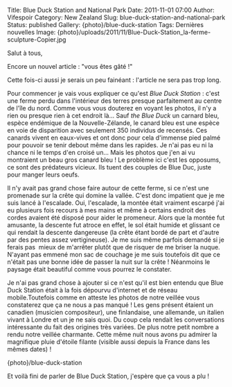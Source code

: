 Title: Blue Duck Station and National Park
Date: 2011-11-01 07:00
Author: Vifespoir
Category: New Zealand
Slug: blue-duck-station-and-national-park
Status: published
Gallery: {photo}/blue-duck-station
Tags: Dernières nouvelles
Image: {photo}/uploads/2011/11/Blue-Duck-Station_la-ferme-sculpture-Copier.jpg

Salut à tous,

Encore un nouvel article : "vous êtes gâté !"

Cette fois-ci aussi je serais un peu fainéant : l'article ne sera pas
trop long.

Pour commencer je vais vous expliquer ce qu'est *Blue Duck Station* :
c'est une ferme perdu dans l'intérieur des terres presque parfaitement
au centre de l'île du nord. Comme vous vous douterez en voyant les
photos, il n'y a rien ou presque rien à cet endroit là... Sauf *the Blue
Duck* un carnard bleu, espèce endémique de la Nouvelle-Zélande, le
canard bleu est une espèce en voie de disparition avec seulement 350
individus de recensés. Ces canards vivent en eaux-vives et ont donc pour
cela d'immense pied palmé pour pouvoir se tenir debout même dans les
rapides. Je n'ai pas eu ni la chance ni le temps d'en croisé un... Mais
les photos que j'en ai vu montraient un beau gros canard bleu ! Le
problème ici c'est les opposums, ce sont des prédateurs vicieux. Ils
tuent des couples de Blue Duc, juste pour manger leurs oeufs.

Il n'y avait pas grand chose faire autour de cette ferme, si ce n'est
une promenade sur la crête qui domine la vallée. C'est donc impatient
que je me suis lancé à l'escalade. Oui, l'escalade, la montée était
vraiment escarpé j'ai eu plusieurs fois recours à mes mains et même à
certains endroit des cordes avaient été disposé pour aider le promeneur.
Alors que la montée fut amusante, la descente fut atroce en effet, le
sol était humide et glissant ce qui rendait la descente dangereuse (la
crête étant bordé de part et d'autre par des pentes assez vertigineuse).
Je me suis même parfois demandé si je ferais pas  mieux de m'arrêter
plutôt que de risquer de me briser la nuque. N'ayant pas emmené mon sac
de couchage je me suis toutefois dit que ce n'était pas une bonne idée
de passer la nuit sur la crête ! Néanmoins le paysage était beautiful
comme vous pourrez le constater.

Je n'ai pas grand chose à ajouter si ce n'est qu'il est bien entendu que
Blue Duck Station était à la fois dépourvu d'internet et de réseau
mobile.Toutefois comme en atteste les photos de notre veillée vous
constaterez que ça ne nous a pas manqué ! Les gens présent étaient un
canadien (musicien compositeur), une finlandaise, une allemande, un
italien vivant à Londre et un je ne sais quoi. Du coup cela rendait les
conversations intéressante du fait des origines très variées. De plus
notre petit nombre a rendu notre veillée charmante. Cette même nuit nous
avons pu admirer la magnifique pluie d'étoile filante (visible aussi
depuis la France dans les mêmes dates) !

{photo}/blue-duck-station

Et voilà fini de parler de Blue Duck Station, j'espère que ça vous a plu
!
